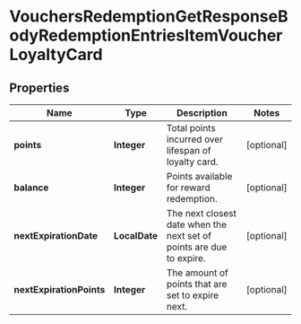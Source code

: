 

# VouchersRedemptionGetResponseBodyRedemptionEntriesItemVoucherLoyaltyCard


## Properties

| Name | Type | Description | Notes |
|------------ | ------------- | ------------- | -------------|
|**points** | **Integer** | Total points incurred over lifespan of loyalty card. |  [optional] |
|**balance** | **Integer** | Points available for reward redemption. |  [optional] |
|**nextExpirationDate** | **LocalDate** | The next closest date when the next set of points are due to expire. |  [optional] |
|**nextExpirationPoints** | **Integer** | The amount of points that are set to expire next. |  [optional] |



